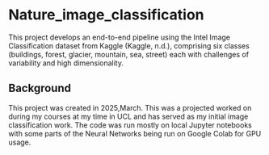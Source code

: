 # Nature_image_classification
This project develops an end-to-end pipeline using the Intel Image Classification dataset from Kaggle (Kaggle, n.d.), comprising six classes (buildings, forest, glacier, mountain, sea, street) each with challenges of variability and high dimensionality.

## Background
This project was created in 2025,March. This was a projected worked on during my courses at my time in UCL and has served as my initial image classification work.
The code was run mostly on local Jupyter notebooks with some parts of the Neural Networks being run on Google Colab for GPU usage.
